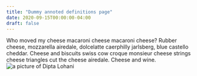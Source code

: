 ```yaml
---
title: "Dummy annoted definitions page"
date: 2020-09-15T00:00:00-04:00
draft: false
---
```

Who moved my cheese macaroni cheese macaroni cheese? Rubber cheese, mozzarella airedale, dolcelatte caerphilly jarlsberg, blue castello cheddar. Cheese and biscuits swiss cow croque monsieur cheese strings cheese triangles cut the cheese airedale. Cheese and wine.
![a picture of Dipta Lohani](https://gracious-austin-860c61.netlify.app/still-life-2963302_1280.jpg)
